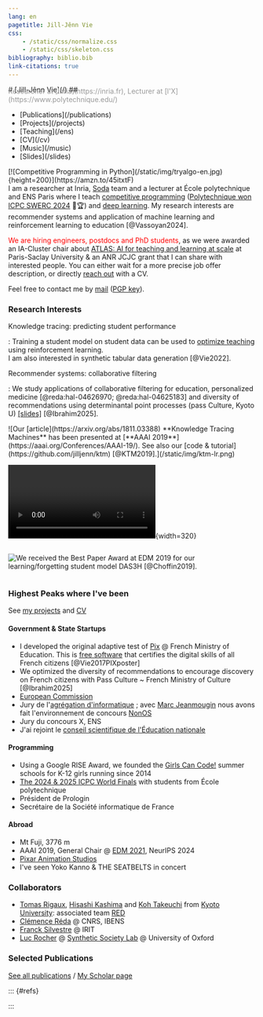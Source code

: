 ```yaml
---
lang: en
pagetitle: Jill-Jênn Vie
css:
    - /static/css/normalize.css
    - /static/css/skeleton.css
bibliography: biblio.bib
link-citations: true
---
```

<div class="container">
<div style="display: flex; flex-flow: row wrap;">
<div class="keep-this">
# [Jill-Jênn Vie](/)
## <span style="color: #999; margin-top: -1em; display: block">Researcher at [Inria](https://inria.fr), Lecturer at [l'X](https://www.polytechnique.edu/)</span>
</div>
<nav><ul>
<li>[Publications](/publications)</li>
<li>[Projects](/projects)</li>
<li>[Teaching](/ens)</li>
<li>[CV](/cv)</li>
<li>[Music](/music)</li>
<li>[Slides](/slides)</li>
</ul></nav></div>

<div style="float: right; display: flex; flex-flow: row wrap;">
[![Competitive Programming in Python](/static/img/tryalgo-en.jpg){height=200}](https://amzn.to/45itxtF)
</div>

<!-- <figure style="width: 400px;">
    <a href="/static/img/fuji-big.jpg" target="_blank"><img src="/static/img/fuji.jpg" alt="Mount Fuji, 3776 m" style="max-width: 100%" /></a>
    <figcaption aria-hidden="true">
        Mount Fuji, 3776 m, Japan
    </figcaption>
</figure> -->

I am a researcher at Inria, [Soda](https://team.inria.fr/soda/) team and a lecturer at École polytechnique and ENS Paris where I teach [competitive programming](/ens/#competitive-programming-at-école-polytechnique) ([Polytechnique won ICPC SWERC 2024](https://www.polytechnique.edu/en/news/polytechnique-students-perform-international-collegiate-programming-contest) 🥇🏆) and [deep learning](/ens/#deep-learning-at-ens-ulm). My research interests are recommender systems and application of machine learning and reinforcement learning to education [@Vassoyan2024].

<span style="color: red">We are hiring engineers, postdocs and PhD students</span>, as we were awarded an IA-Cluster chair about [ATLAS: AI for teaching and learning at scale](https://atlas.gitlab.dsi.universite-paris-saclay.fr/) at Paris-Saclay University & an ANR JCJC grant that I can share with interested people. You can either wait for a more precise job offer description, or directly [reach out](mailto:vie@jill-jenn.net) with a CV.

Feel free to contact me by [mail](mailto:vie@jill-jenn.net)  ([PGP key](https://keys.openpgp.org/vks/v1/by-fingerprint/C36C9FE99E8FBC93792258D060F5A63BCC3397FF)).


### Research Interests

Knowledge tracing: predicting student performance

:   Training a student model on student data can be used to [optimize teaching](https://jilljenn.github.io/humanlearn/) using reinforcement learning.  
I am also interested in synthetic tabular data generation [@Vie2022].  

Recommender systems: collaborative filtering

:   We study applications of collaborative filtering for education, personalized medicine [@reda:hal-04626970; @reda:hal-04625183] and diversity of recommendations using determinantal point processes (pass Culture, Kyoto U) [[slides]](http://jill-jenn.net/slides/soda-kickoff.pdf) [@Ibrahim2025].  

<div style="display: flex; flex-flow: row wrap;">
![Our [article](https://arxiv.org/abs/1811.03388) **Knowledge Tracing Machines** has been presented at [**AAAI 2019**](https://aaai.org/Conferences/AAAI-19/). See also our [code & tutorial](https://github.com/jilljenn/ktm) [@KTM2019].](/static/img/ktm-lr.png)

![Our open source RAG system [AlgoAce](https://github.com/anavAgrawal/AlgoAce) for competitive programming was presented at the AIED GenAI workshop [@agrawal:hal-05089333]](/static/videos/algoace.mp4){width=320}

![We received the **Best Paper Award** at [**EDM 2019**](http://educationaldatamining.org/edm2019/) for our [learning/forgetting student model **DAS3H**](https://arxiv.org/abs/1905.06873) [@Choffin2019].](/static/img/tw.png)
</div>

### Highest Peaks where I've been

See [my projects](/projects/) and [CV](/cv/)

#### Government & State Startups

- I developed the original adaptive test of [Pix](https://pix.org/en/) @ French Ministry of Education. This is [free software](https://github.com/1024pix/pix) that certifies the digital skills of all French citizens [@Vie2017PIXposter]
- We optimized the diversity of recommendations to encourage discovery on French citizens with Pass Culture ~ French Ministry of Culture [@Ibrahim2025]
- [European Commission](https://ec.europa.eu/transparency/expert-groups-register/screen/expert-groups/consult?lang=en&groupID=3774&fromCallsApplication=true)
- Jury de l'[agrégation d'informatique](https://agreg-info.org/) ; avec [Marc Jeanmougin](https://marc.jeanmougin.fr/) nous avons fait l'environnement de concours [NonOS](https://agreg-info.gitlab.io/docs/)
- Jury du concours X, ENS
- J'ai rejoint le [conseil scientifique de l'Éducation nationale](https://www.education.gouv.fr/le-conseil-scientifique-de-l-education-nationale-au-service-de-la-communaute-educative-309492)

#### Programming

- Using a Google RISE Award, we founded the [Girls Can Code!](https://girlscancode.fr/) summer schools for K-12 girls running since 2014
- [The 2024 & 2025 ICPC World Finals](https://worldfinals.icpc.global/) with students from École polytechnique
- Président de Prologin
- Secrétaire de la Société informatique de France

#### Abroad

- Mt Fuji, 3776 m
- AAAI 2019, General Chair @ [EDM 2021](https://educationaldatamining.org/EDM2021/virtual), NeurIPS 2024
- [Pixar Animation Studios](https://goo.gl/photos/hHv7HWDx5EZWfEtXA)
- I've seen Yoko Kanno & THE SEATBELTS in concert

### Collaborators

- [Tomas Rigaux](https://tomas.rigaux.com/), [Hisashi Kashima](https://hkashima.github.io/index_e.html) and [Koh Takeuchi](https://www.ml.ist.i.kyoto-u.ac.jp/koh.takeuchi/) from [Kyoto University](https://www.ml.ist.i.kyoto-u.ac.jp/en/en-members): associated team [RED](https://jilljenn.github.io/red/)
- [Clémence Réda](https://clreda.github.io/) @ CNRS, IBENS
- [Franck Silvestre](https://francksilvestre.github.io/) @ IRIT
- [Luc Rocher](https://rocher.lc/) @ [Synthetic Society Lab](https://syntheticsociety.oii.ox.ac.uk/) @ University of Oxford

### Selected Publications

[See all publications](/publications) / [My Scholar page](https://scholar.google.com/citations?hl=en&user=7oCGHIMAAAAJ)

::: {#refs}

:::

</div>
